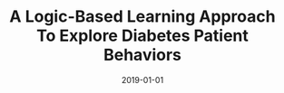 ---
title: "A Logic-Based Learning Approach To Explore Diabetes Patient Behaviors"
date: 2019-01-01
venue: "Computational Methods in Systems Biology - 17th International Conference, CMSB 2019, Trieste, Italy, September 18-20, 2019, Proceedings"
paperurl: https://doi.org/10.1007/978-3-030-31304-3_10
authors: "Josephine Lamp, Simone Silvetti, Marc Breton, Laura Nenzi and Lu Feng"
---